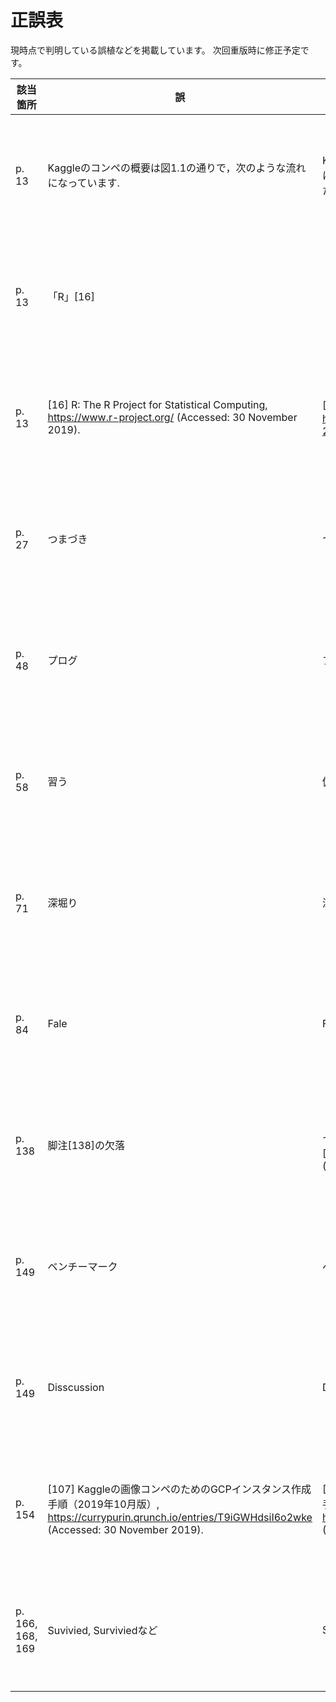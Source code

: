 # 正誤表

現時点で判明している誤植などを掲載しています。
次回重版時に修正予定です。

| 該当箇所 | 誤 | 正 | 対応 |
| -- | -- | -- | -- |
| p. 13 | Kaggleのコンペの概要は図1.1の通りで，次のような流れになっています. | Kaggleのコンペの概要は図1.1の通りで，次のような流れになっています．図1.1は参考文献[16]を参考に作成しました．| 紙版第3刷で対応 |
| p. 13 | 「R」[16] | 「R」 | 紙版第3刷で対応 |
| p. 13 | [16] R: The R Project for Statistical Computing, https://www.r-project.org/ (Accessed: 30 November 2019). | [16] Kaggleで描く成長戦略 〜個人編・組織編〜, https://www2.slideshare.net/HaradaKei/devsumi-2018summer (Accessed: 24 December 2020). | 紙版第3刷で対応 |
| p. 27 | つまづき | つまずき | 紙版第3刷で対応 |
| p. 48 | プログ | ブログ | 紙版第3刷で対応 |
| p. 58 | 習う | 倣う | 紙版第3刷で対応 |
| p. 71 | 深堀り | 深掘り | 紙版第3刷で対応 |
| p. 84 | Fale | Fare | 紙版第3刷で対応 |
| p. 138 | 脚注[138]の欠落 | 「日本語版Wikipediaで事前に学習済のモデル[103]を用いて」<br>[103] ja.text8 https://github.com/Hironsan/ja.text8 (Accessed: 30 November 2019).| 紙版第2刷で対応 |
| p. 149 | ベンチーマーク | ベンチマーク | 紙版第3刷で対応 |
| p. 149 | Disscussion | Discussion | 紙版第3刷で対応 |
| p. 154 | [107] Kaggleの画像コンペのためのGCPインスタンス作成手順（2019年10月版）, https://currypurin.qrunch.io/entries/T9iGWHdsiI6o2wke (Accessed: 30 November 2019). | [107] Kaggleの画像コンペのためのGCPインスタンス作成手順（2019年10月版）, https://www.currypurin.com/entry/2019/10/10/094133 (Accessed: 24 December 2020). | 紙版第3刷で対応 |
| p. 166, 168, 169 | Suvivied, Surviviedなど | Survived | 紙版第3刷で対応 |
